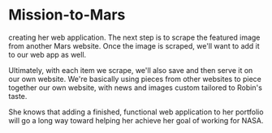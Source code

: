 # Mission-to-Mars
creating her web application. The next step is to scrape the featured image from another Mars website. Once the image is scraped, we'll want to add it to our web app as well.

Ultimately, with each item we scrape, we'll also save and then serve it on our own website. We're basically using pieces from other websites to piece together our own website, with news and images custom tailored to Robin's taste.

She knows that adding a finished, functional web application to her portfolio will go a long way toward helping her achieve her goal of working for NASA.
